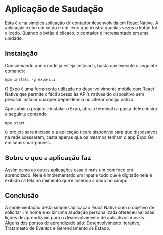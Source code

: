
# Aplicação de Saudação

Esta é uma simples aplicação de contador desenvolvida em React Native. A aplicação exibe um botão e um texto que mostra quantas vezes o botão foi clicado. Quando o botão é clicado, o contador é incrementado em uma unidade.


## Instalação

Considerando que o node já esteja instalado, basta que execute o seguinte comando: 
```
npm install -g expo-cli
```
O Expo é uma ferramenta utilizada no desenvolvimento mobile com React Native que permite o fácil acesso às API’s nativas do dispositivo sem precisar instalar qualquer dependência ou alterar código nativo.

Após abrir o projeto e instalar o Expo, abra o terminal na pasta dele e insira o seguinte comando:

```
npm start
```
O projeto será iniciado e a aplicação ficará disponível para que dispositivos na rede acessarem, basta apenas que os mesmos tenham o app Expo Go em seus smartphones.

## Sobre o que a aplicação faz

Assim como as outras aplicações essa é mais um com foco em aprendizado. Nela é implementado um input e tudo que é digitado nele é exibido na tela no momento que é inserido o dado no campo.

## Conclusão

A implementação desta simples aplicação React Native com o objetivo de solicitar um nome e exibir uma saudação personalizada ofereceu valiosas lições de aprendizado para o desenvolvimento de aplicativos móveis. Alguns dos pontos de aprendizado são: Desenvolvimento Iterativo, Tratamento de Eventos e Gerenciamento de Estado.